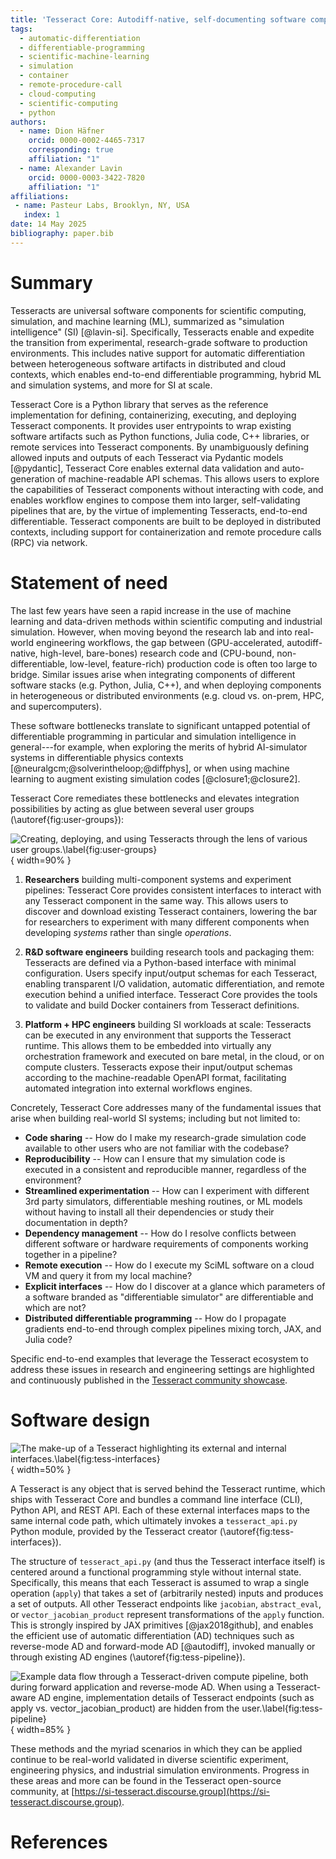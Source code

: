 ```yaml
---
title: 'Tesseract Core: Autodiff-native, self-documenting software components for Simulation Intelligence'
tags:
  - automatic-differentiation
  - differentiable-programming
  - scientific-machine-learning
  - simulation
  - container
  - remote-procedure-call
  - cloud-computing
  - scientific-computing
  - python
authors:
  - name: Dion Häfner
    orcid: 0000-0002-4465-7317
    corresponding: true
    affiliation: "1"
  - name: Alexander Lavin
    orcid: 0000-0003-3422-7820
    affiliation: "1"
affiliations:
 - name: Pasteur Labs, Brooklyn, NY, USA
   index: 1
date: 14 May 2025
bibliography: paper.bib
---
```


# Summary

Tesseracts are universal software components for scientific computing, simulation, and machine learning (ML), summarized as "simulation intelligence" (SI) [@lavin-si]. Specifically, Tesseracts enable and expedite the transition from experimental, research-grade software to production environments. This includes native support for automatic differentiation between heterogeneous software artifacts in distributed and cloud contexts, which enables end-to-end differentiable programming, hybrid ML and simulation systems, and more for SI at scale.

Tesseract Core is a Python library that serves as the reference implementation for defining, containerizing, executing, and deploying Tesseract components. It provides user entrypoints to wrap existing software artifacts such as Python functions, Julia code, C++ libraries, or remote services into Tesseract components. By unambiguously defining allowed inputs and outputs of each Tesseract via Pydantic models [@pydantic], Tesseract Core enables external data validation and auto-generation of machine-readable API schemas. This allows users to explore the capabilities of Tesseract components without interacting with code, and enables workflow engines to compose them into larger, self-validating pipelines that are, by the virtue of implementing Tesseracts, end-to-end differentiable. Tesseract components are built to be deployed in distributed contexts, including support for containerization and remote procedure calls (RPC) via network.

# Statement of need

The last few years have seen a rapid increase in the use of machine learning and data-driven methods within scientific computing and industrial simulation. However, when moving beyond the research lab and into real-world engineering workflows, the gap between (GPU-accelerated, autodiff-native, high-level, bare-bones) research code and (CPU-bound, non-differentiable, low-level, feature-rich) production code is often too large to bridge. Similar issues arise when integrating components of different software stacks (e.g. Python, Julia, C++), and when deploying components in heterogeneous or distributed environments (e.g. cloud vs. on-prem, HPC, and supercomputers).

These software bottlenecks translate to significant untapped potential of differentiable programming in particular and simulation intelligence in general---for example, when exploring the merits of hybrid AI-simulator systems in differentiable physics contexts [@neuralgcm;@solverintheloop;@diffphys], or when using machine learning to augment existing simulation codes [@closure1;@closure2].

Tesseract Core remediates these bottlenecks and elevates integration possibilities by acting as glue between several user groups (\autoref{fig:user-groups}):

![Creating, deploying, and using Tesseracts through the lens of various user groups.\label{fig:user-groups}](tesseract-user-interactions.png){ width=90% }

1. **Researchers** building multi-component systems and experiment pipelines: Tesseract Core provides consistent interfaces to interact with any Tesseract component in the same way. This allows users to discover and download existing Tesseract containers, lowering the bar for researchers to experiment with many different components when developing *systems* rather than single *operations*.

2. **R&D software engineers** building research tools and packaging them: Tesseracts are defined via a Python-based interface with minimal configuration. Users specify input/output schemas for each Tesseract, enabling transparent I/O validation, automatic differentiation, and remote execution behind a unified interface. Tesseract Core provides the tools to validate and build Docker containers from Tesseract definitions.

3. **Platform + HPC engineers** building SI workloads at scale: Tesseracts can be executed in any environment that supports the Tesseract runtime. This allows them to be embedded into virtually any orchestration framework and executed on bare metal, in the cloud, or on compute clusters. Tesseracts expose their input/output schemas according to the machine-readable OpenAPI format, facilitating automated integration into external workflows engines.

Concretely, Tesseract Core addresses many of the fundamental issues that arise when building real-world SI systems; including but not limited to:

- **Code sharing** -- How do I make my research-grade simulation code available to other users who are not familiar with the codebase?
- **Reproducibility** -- How can I ensure that my simulation code is executed in a consistent and reproducible manner, regardless of the environment?
- **Streamlined experimentation** -- How can I experiment with different 3rd party simulators, differentiable meshing routines, or ML models without having to install all their dependencies or study their documentation in depth?
- **Dependency management** -- How do I resolve conflicts between different software or hardware requirements of components working together in a pipeline?
- **Remote execution** -- How do I execute my SciML software on a cloud VM and query it from my local machine?
- **Explicit interfaces** -- How do I discover at a glance which parameters of a software branded as "differentiable simulator" are differentiable and which are not?
- **Distributed differentiable programming** -- How do I propagate gradients end-to-end through complex pipelines mixing torch, JAX, and Julia code?

Specific end-to-end examples that leverage the Tesseract ecosystem to address these issues in research and engineering settings are highlighted and continuously published in the [Tesseract community showcase](https://si-tesseract.discourse.group/c/showcase).

# Software design

![The make-up of a Tesseract highlighting its external and internal interfaces.\label{fig:tess-interfaces}](what-makes-a-tesseract.png){ width=50% }

A Tesseract is any object that is served behind the Tesseract runtime, which ships with Tesseract Core and bundles a command line interface (CLI), Python API, and REST API. Each of these external interfaces maps to the same internal code path, which ultimately invokes a `tesseract_api.py` Python module, provided by the Tesseract creator (\autoref{fig:tess-interfaces}).

The structure of `tesseract_api.py` (and thus the Tesseract interface itself) is centered around a functional programming style without internal state. Specifically, this means that each Tesseract is assumed to wrap a single operation (`apply`) that takes a set of (arbitrarily nested) inputs and produces a set of outputs. All other Tesseract endpoints like `jacobian`, `abstract_eval`, or `vector_jacobian_product` represent transformations of the `apply` function. This is strongly inspired by JAX primitives [@jax2018github], and enables the efficient use of automatic differentiation (AD) techniques such as reverse-mode AD and forward-mode AD [@autodiff], invoked manually or through existing AD engines (\autoref{fig:tess-pipeline}).

![Example data flow through a Tesseract-driven compute pipeline, both during forward application and reverse-mode AD. When using a Tesseract-aware AD engine, implementation details of Tesseract endpoints (such as `apply` vs. `vector_jacobian_product`) are hidden from the user.\label{fig:tess-pipeline}](tesseract-dataflow.png){ width=85% }

These methods and the myriad scenarios in which they can be applied continue to be real-world validated in diverse scientific experiment, engineering physics, and industrial simulation environments. Progress in these areas and more can be found in the Tesseract open-source community, at [https://si-tesseract.discourse.group](https://si-tesseract.discourse.group).

<!--
# Mathematics

Single dollars ($) are required for inline mathematics e.g. $f(x) = e^{\pi/x}$

Double dollars make self-standing equations:

$$\Theta(x) = \left\{\begin{array}{l}
0\textrm{ if } x < 0\cr
1\textrm{ else}
\end{array}\right.$$

You can also use plain \LaTeX for equations
\begin{equation}\label{eq:fourier}
\hat f(\omega) = \int_{-\infty}^{\infty} f(x) e^{i\omega x} dx
\end{equation}
and refer to \autoref{eq:fourier} from text.

# Citations

Citations to entries in paper.bib should be in
[rMarkdown](http://rmarkdown.rstudio.com/authoring_bibliographies_and_citations.html)
format.

If you want to cite a software repository URL (e.g. something on GitHub without a preferred
citation) then you can do it with the example BibTeX entry below for @fidgit.

For a quick reference, the following citation commands can be used:
- `@author:2001`  ->  "Author et al. (2001)"
- `[@author:2001]` -> "(Author et al., 2001)"
- `[@author1:2001; @author2:2001]` -> "(Author1 et al., 2001; Author2 et al., 2002)"

# Figures

Figures can be included like this:
![Caption for example figure.\label{fig:example}](figure.png)
and referenced from text using \autoref{fig:example}.

Figure sizes can be customized by adding an optional second parameter:
![Caption for example figure.](figure.png){ width=20% }

# Acknowledgements

We acknowledge contributions from Brigitta Sipocz, Syrtis Major, and Semyeong
Oh, and support from Kathryn Johnston during the genesis of this project.
-->

# References
